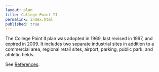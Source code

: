 ```yaml
---
layout: plan
title: College Point II
permalink: index.html
published: true
---
```


The College Point II plan was adopted in 1969, last revised in 1997, and expired in 2009. It includes two separate industrial sites in addition to a commercial area, regional retail sites, airport, parking, public park, and athletic fields.

See [References](http://www.urbanreviewer.org/#page=references.html).